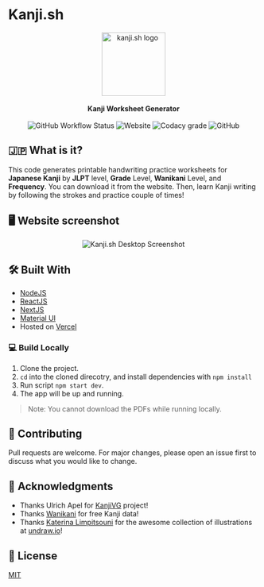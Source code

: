 # Kanji.sh

<div align="center">
    <img width="128" height="128" src="https://kanji.sh/logo192.png" alt="kanji.sh logo">
    <br/>
    <br/>
    <b> Kanji Worksheet Generator </b>
    <br/>
</div>
<br/>
<div align="center">
<img alt="GitHub Workflow Status" src="https://img.shields.io/github/workflow/status/aruke/kanji.sh/Deploy?label=deploy&logo=github"> 
<img alt="Website" src="https://img.shields.io/website?label=vercel&logo=vercel&up_color=black&up_message=kanji.sh&url=https%3A%2F%2Fkanji.sh"> 
<img alt="Codacy grade" src="https://img.shields.io/codacy/grade/5b4867029b8b4bd1bf6b7c638d5bacee?logo=codacy"> 
<img alt="GitHub" src="https://img.shields.io/github/license/aruke/kanji.sh"> 
</div>

## 🇯🇵 What is it?

This code generates printable handwriting practice worksheets for **Japanese Kanji** by **JLPT** level, **Grade**
Level, **Wanikani** Level, and **Frequency**. You can download it from the website. Then, learn Kanji writing by
following the strokes and practice couple of times!

## 🖥 Website screenshot

<div align="center">
    <img src="https://kanji.sh/assets/desktop-screenshot.png" alt="Kanji.sh Desktop Screenshot">
</div>

## 🛠 Built With

-   [NodeJS](https://nodejs.org/en/)
-   [ReactJS](https://reactjs.org/)
-   [NextJS](https://nextjs.org/)
-   [Material UI](https://material-ui.com/)
-   Hosted on [Vercel](https://vercel.com)

### 💻 Build Locally

1. Clone the project.
2. `cd` into the cloned direcotry, and install dependencies with `npm install`
3. Run script `npm start dev`.
4. The app will be up and running.

> Note: You cannot download the PDFs while running locally.

## 💬 Contributing

Pull requests are welcome. For major changes, please open an issue first to discuss what you would like to change.

## 💌 Acknowledgments

-   Thanks Ulrich Apel for [KanjiVG](https://kanjivg.tagaini.net/) project!
-   Thanks [Wanikani](http://wanikani.com/) for free Kanji data!
-   Thanks [Katerina Limpitsouni](https://twitter.com/ninaLimpi) for the awesome collection of illustrations
    at [undraw.io](https://undraw.co/)!

## 📜 License

[MIT](LICENSE)
